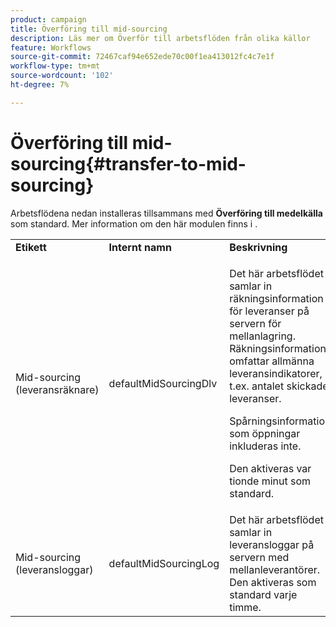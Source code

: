 ```yaml
---
product: campaign
title: Överföring till mid-sourcing
description: Läs mer om Överför till arbetsflöden från olika källor
feature: Workflows
source-git-commit: 72467caf94e652ede70c00f1ea413012fc4c7e1f
workflow-type: tm+mt
source-wordcount: '102'
ht-degree: 7%

---
```



# Överföring till mid-sourcing{#transfer-to-mid-sourcing}



Arbetsflödena nedan installeras tillsammans med **Överföring till medelkälla** som standard. Mer information om den här modulen finns i .

<table> 
 <tbody> 
  <tr> 
   <td> <strong>Etikett</strong><br /> </td> 
   <td> <strong>Internt namn</strong><br /> </td> 
   <td> <strong>Beskrivning</strong><br /> </td> 
  </tr> 
  <tr> 
   <td> <span class="uicontrol">Mid-sourcing (leveransräknare)</span> <br /> </td> 
   <td> <span class="uicontrol">defaultMidSourcingDlv</span> <br /> </td> 
   <td> <p>Det här arbetsflödet samlar in räkningsinformation för leveranser på servern för mellanlagring. Räkningsinformation omfattar allmänna leveransindikatorer, t.ex. antalet skickade leveranser.</p> <p>Spårningsinformation som öppningar inkluderas inte.</p> <p>Den aktiveras var tionde minut som standard.</p> </td> 
  </tr> 
  <tr> 
   <td> <span class="uicontrol">Mid-sourcing (leveransloggar)</span> <br /> </td> 
   <td> <span class="uicontrol">defaultMidSourcingLog</span> <br /> </td> 
   <td> Det här arbetsflödet samlar in leveransloggar på servern med mellanleverantörer. Den aktiveras som standard varje timme.<br /> </td> 
  </tr> 
 </tbody> 
</table>

